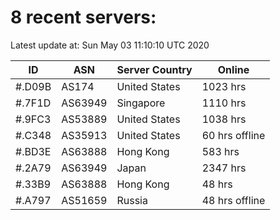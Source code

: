 # 8 recent servers:

Latest update at: Sun May 03 11:10:10 UTC 2020

| ID | ASN | Server Country | Online |
| -- | --- | -------------- | ------ |
| #.D09B | AS174 | United States | 1023 hrs |
| #.7F1D | AS63949 | Singapore | 1110 hrs |
| #.9FC3 | AS53889 | United States | 1038 hrs |
| #.C348 | AS35913 | United States | 60 hrs offline |
| #.BD3E | AS63888 | Hong Kong | 583 hrs |
| #.2A79 | AS63949 | Japan | 2347 hrs |
| #.33B9 | AS63888 | Hong Kong | 48 hrs |
| #.A797 | AS51659 | Russia | 48 hrs offline |

